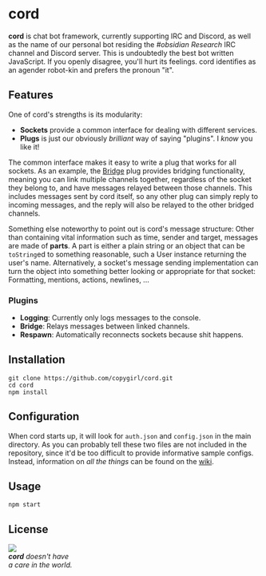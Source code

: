 # cord

**cord** is chat bot framework, currently supporting IRC and Discord, as well
as the name of our personal bot residing the *#obsidian Research* IRC channel
and Discord server. This is undoubtedly the best bot written JavaScript. If you
openly disagree, you'll hurt its feelings. cord identifies as an agender
robot-kin and prefers the pronoun "it".

## Features

One of cord's strengths is its modularity:

- **Sockets** provide a common interface for dealing with different services.
- **Plugs** is just our obviously *brilliant* way of saying "plugins".
  I *know* you like it!

The common interface makes it easy to write a plug that works for all sockets.
As an example, the [Bridge](https://github.com/copygirl/cord/blob/master/plugs/Bridge.js)
plug provides bridging functionality, meaning you can link multiple channels
together, regardless of the socket they belong to, and have messages relayed
between those channels. This includes messages sent by cord itself, so any
other plug can simply reply to incoming messages, and the reply will also be
relayed to the other bridged channels.

Something else noteworthy to point out is cord's message structure: Other than
containing vital information such as time, sender and target, messages are made
of **parts**. A part is either a plain string or an object that can be
`toString`ed to something reasonable, such a User instance returning the user's
name. Alternatively, a socket's message sending implementation can turn the
object into something better looking or appropriate for that socket:
Formatting, mentions, actions, newlines, ...

### Plugins

- **Logging**: Currently only logs messages to the console.
- **Bridge**: Relays messages between linked channels.
- **Respawn**: Automatically reconnects sockets because shit happens.

## Installation

```
git clone https://github.com/copygirl/cord.git
cd cord
npm install
```

## Configuration

When cord starts up, it will look for `auth.json` and `config.json` in the main
directory. As you can probably tell these two files are not included in the
repository, since it'd be too difficult to provide informative sample configs.
Instead, information on *all the things* can be found on the [wiki](https://github.com/copygirl/cord/wiki).

## Usage

```
npm start
```

## License

![](https://github.com/copygirl/cord/raw/master/LICENSE.gif)  
_**cord** doesn't have  
a care in the world._

